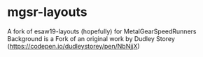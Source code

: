 # mgsr-layouts

A fork of esaw19-layouts (hopefully) for MetalGearSpeedRunners
Background is a Fork of an original work by Dudley Storey (https://codepen.io/dudleystorey/pen/NbNjjX)

